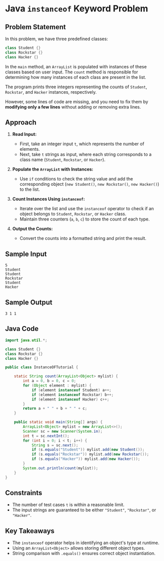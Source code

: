 # Java `instanceof` Keyword Problem  

## Problem Statement  
In this problem, we have three predefined classes:  

```java
class Student {}
class Rockstar {}
class Hacker {}
```

In the `main` method, an `ArrayList` is populated with instances of these classes based on user input. The `count` method is responsible for determining how many instances of each class are present in the list.  

The program prints three integers representing the counts of `Student`, `Rockstar`, and `Hacker` instances, respectively.  

However, some lines of code are missing, and you need to fix them by **modifying only a few lines** without adding or removing extra lines.

## Approach  

1. **Read Input:**  
   - First, take an integer input `t`, which represents the number of elements.  
   - Next, take `t` strings as input, where each string corresponds to a class name (`Student`, `Rockstar`, or `Hacker`).  

2. **Populate the `ArrayList` with Instances:**  
   - Use `if` conditions to check the string value and add the corresponding object (`new Student()`, `new Rockstar()`, `new Hacker()`) to the list.  

3. **Count Instances Using `instanceof`:**  
   - Iterate over the list and use the `instanceof` operator to check if an object belongs to `Student`, `Rockstar`, or `Hacker` class.  
   - Maintain three counters (`a`, `b`, `c`) to store the count of each type.  

4. **Output the Counts:**  
   - Convert the counts into a formatted string and print the result.  

## Sample Input  

```plaintext
5
Student
Student
Rockstar
Student
Hacker
```

## Sample Output  

```plaintext
3 1 1
```

## Java Code  

```java
import java.util.*;

class Student {}
class Rockstar {}
class Hacker {}

public class InstanceOFTutorial {

    static String count(ArrayList<Object> mylist) {
        int a = 0, b = 0, c = 0;
        for (Object element : mylist) {
            if (element instanceof Student) a++;
            if (element instanceof Rockstar) b++;
            if (element instanceof Hacker) c++;
        }
        return a + " " + b + " " + c;
    }

    public static void main(String[] args) {
        ArrayList<Object> mylist = new ArrayList<>();
        Scanner sc = new Scanner(System.in);
        int t = sc.nextInt();
        for (int i = 0; i < t; i++) {
            String s = sc.next();
            if (s.equals("Student")) mylist.add(new Student());
            if (s.equals("Rockstar")) mylist.add(new Rockstar());
            if (s.equals("Hacker")) mylist.add(new Hacker());
        }
        System.out.println(count(mylist));
    }
}
```

## Constraints  
- The number of test cases `t` is within a reasonable limit.  
- The input strings are guaranteed to be either `"Student"`, `"Rockstar"`, or `"Hacker"`.  

## Key Takeaways  
- The `instanceof` operator helps in identifying an object's type at runtime.  
- Using an `ArrayList<Object>` allows storing different object types.  
- String comparison with `.equals()` ensures correct object instantiation.  
